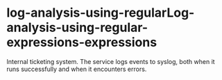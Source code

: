 # log-analysis-using-regularLog-analysis-using-regular-expressions-expressions
Internal ticketing system. The service logs events to syslog, both when it runs successfully and when it encounters errors.
